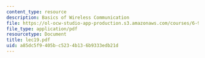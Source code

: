 ```yaml
---
content_type: resource
description: Basics of Wireless Communication
file: https://ol-ocw-studio-app-production.s3.amazonaws.com/courses/6-976-high-speed-communication-circuits-and-systems-spring-2003/a85dc5f9405bc5234b136b9333edb21d_lec19.pdf
file_type: application/pdf
resourcetype: Document
title: lec19.pdf
uid: a85dc5f9-405b-c523-4b13-6b9333edb21d
---
```

